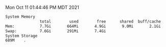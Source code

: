 Mon Oct 11 01:44:46 PM MDT 2021
```bash
System Memory
               total        used        free      shared  buff/cache   available
Mem:           7.7Gi       664Mi       4.9Gi       9.0Mi       2.1Gi       6.7Gi
Swap:          7.6Gi       291Mi       7.4Gi
System Storage
689M	.
```
